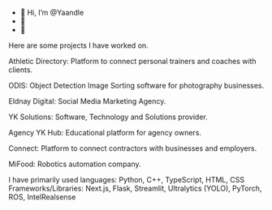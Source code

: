 - 👋 Hi, I’m @Yaandle
- 🌱 
- 💞 



Here are some projects I have worked on.

Athletic Directory: Platform to connect personal trainers and coaches with clients.

ODIS: Object Detection Image Sorting software for photography businesses.

Eldnay Digital: Social Media Marketing Agency.

YK Solutions: Software, Technology and Solutions provider.

Agency YK Hub: Educational platform for agency owners.

Connect: Platform to connect contractors with businesses and employers.

MiFood: Robotics automation company.

I have primarily used languages: Python, C++, TypeScript, HTML, CSS
Frameworks/Libraries: Next.js, Flask, Streamlit, Ultralytics (YOLO), PyTorch, ROS, IntelRealsense
